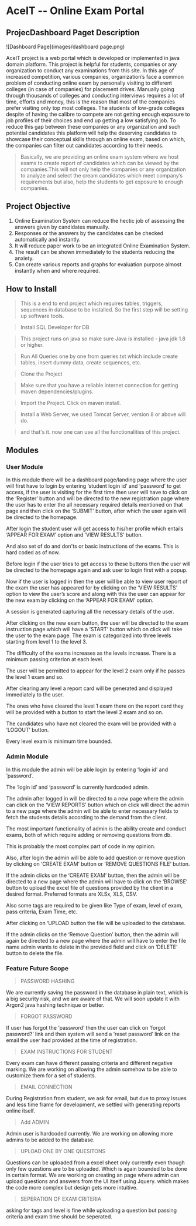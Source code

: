 # AceIT -- Online Exam Portal

## ProjecDashboard Paget Description


![Dashboard Page](images/dashboard page.png)

AceIT project is a web portal which is developed or implemented in java domain platform. This project is helpful for students, companies or any organization to conduct any examinations from this site. In this age of increased competition, various companies, organization’s face a common problem of conducting online exam by personally visiting to different colleges (in case of companies) for placement drives. Manually going through thousands of colleges and conducting interviews requires a lot of time, efforts and money, this is the reason that most of the companies prefer visiting only top most colleges. The students of low-grade colleges despite of having the calibre to compete are not getting enough exposure to job profiles of their choices and end up getting a low satisfying job. To reduce this gap between these companies or any organization and such potential candidates this platform will help the deserving candidates to showcase their conceptual skills through an online exam, based on which, the companies can filter out candidates according to their needs. 

>Basically, we are providing an online exam system where we host exams to create report of candidates which can be viewed by the 
>companies.This will not only help the companies or any organization to analyze and select the cream candidates which meet company’s 
>requirements but also, help the students to get exposure to enough companies.

## Project Objective

1. Online Examination System can reduce the hectic job of assessing the answers given by candidates manually.
2. Responses or the answers by the candidates can be checked automatically and instantly.
3. It will reduce paper work to be an integrated Online Examination System.
4. The result can be shown immediately to the students reducing the anxiety.
5. Can create various reports and graphs for evaluation purpose almost instantly when and where required.


## How to Install

> This is a end to end project which requires tables, triggers, sequences in database to be installed.
>So the first step will be setting up software tools.

> Install SQL Developer for DB

> This project runs on java so make sure Java is installed - java jdk 1.8 or higher.

>Run All Queries one by one from queries.txt which include create tables, insert dummy data, create sequences, etc.

>Clone the Project

> Make sure that you have a reliable internet connection for getting maven dependencies/plugins.

>Import the Project. Click on maven install.

>Install a Web Server, we used Tomcat Server, version 8 or above will do.

>and that's it. now one can use all the functionalities of this project.

## Modules

### User Module

In this module there will be a dashboard page/landing page where the user will first have to login by entering ‘student login id’ and ‘password’ to get access, if the user is visiting for the first time then user will have to click on the ‘Register’ button and will be directed to the new registration page where the user has to enter the all necessary required details mentioned on that page and then click on the ‘SUBMIT’ button, after which the user again will be directed to the homepage. 

After login the student user will get access to his/her profile which entails ‘APPEAR FOR EXAM’ option and ‘VIEW RESULTS’ button.

And also set of do and don'ts or basic instructions of the exams. This is hard coded as of now.

Before login if the user tries to get access to these buttons then the user will be directed to the homepage again and ask user to login first with a popup.

Now if the user is logged in then the user will be able to view user report of the exam the user has appeared for by clicking on the ‘VIEW RESULTS’ option to view the user’s score and along with this the user can appear for the new exam by clicking on the ‘APPEAR FOR EXAM’ option.

A session is generated capturing all the necessary details of the user.

After clicking on the new exam button, the user will be directed to the exam instruction page which will have a ‘START’ button which on click will take the user to the exam page. The exam is categorized into three levels starting from level 1 to the level 3.

The difficulty of the exams increases as the levels increase. There is a minimum passing criterion at each level. 

The user will be permitted to appear for the level 2 exam only if he passes the level 1 exam and so.

After clearing any level a report card will be generated and displayed immediately to the user.

The ones who have cleared the level 1 exam there on the report card they will be provided with a button to start the level 2 exam and so on. 

The candidates who have not cleared the exam will be provided with a ‘LOGOUT’ button.  

Every level exam is minimum time bounded.

### Admin Module

In this module the admin will be able login by entering ‘login id’ and ‘password’.

The ‘login id’ and ‘password’ is currently hardcoded admin. 

The admin after logged in will be directed to a new page where the admin can click on the ‘VIEW REPORTS’ button which on click will direct the admin to a new page where the admin will be able to enter necessary fields to fetch the students details according to the demand from the client. 

The most important functionality of admin is the ability create and conduct exams, both of which require adding or removing questions from db. 

This is probably the most complex part of code in my opinion.

Also, after login the admin will be able to add question or remove question by clicking on ‘CREATE EXAM’ button or ‘REMOVE QUESTIONS FILE’ button. 

If the admin clicks on the ‘CREATE EXAM’ button, then the admin will be directed to a new page where the admin will have to click on the ‘BROWSE’ button to upload the excel file of questions provided by the client in a desired format.
Preferred formats are XLSx, XLS, CSV.

Also some tags are required to be given like Type of exam, level of exam, pass criteria, Exam Time, etc.

After clicking on ‘UPLOAD button the file will be uploaded to the database.

If the admin clicks on the ‘Remove Question’ button, then the admin will again be directed to a new page where the admin will have to enter the file name admin wants to delete in the provided field and click on ‘DELETE’ button to delete the file.



### Feature Future Scope

>PASSWORD HASHING

We are currently saving the password in the database in plain text, which is a big security risk, and we are aware of that. We will soon update it with Argon2 java hashing technique or better.

>FORGOT PASSWORD

If user has forgot the ‘password’ then the user can click on ‘forgot password?’ link and then system will send a ‘reset password’ link on the email the user had provided at the time of registration. 

> EXAM INSTRUCTIONS FOR STUDENT

Every exam can have different passing criteria and different negative marking. We are working on allowing the admin somehow to be able to customize them for a set of students.   

>EMAIL CONNECTION

During Registration from student, we ask for email, but due to proxy issues and less time frame for development, we settled with generating reports online itself. 

>Add ADMIN

Admin user is hardcoded currently. We are working on allowing more admins to be added to the database.

>UPLOAD ONE BY ONE QUESITONS

Questions can be uploaded from a excel sheet only currently even though only few questions are to be uploaded. Which is again bounded to be done in certain format.
We are working on creating an page where admin can upload questions and answers from the UI itself using Jquery.
which makes the code more complex but design gets more intuitive.

>SEPERATION OF EXAM CRITERIA

asking for tags and level is fine while uploading a question but passing criteria and exam time should be seperated.

